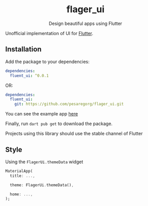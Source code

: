 <div>
  <h1 align="center">flager_ui</h1>
  <p align="center">
  Design beautiful apps using Flutter
  </p>
</div>

Unofficial implementation of UI for [Flutter](https://flutter.dev).

## Installation

Add the package to your dependencies:

```yaml
dependencies:
  fluent_ui: ^0.0.1
```

OR:

```yaml
dependencies:
  fluent_ui:
    git: https://github.com/pesaregorg/flager_ui.git
```

You can see the example app [here](https://github.com/pesaregorg/flager_ui/example)

Finally, run `dart pub get` to download the package.

Projects using this library should use the stable channel of Flutter

## Style

Using the `FlagerUi.themeData` widget

```dart
MaterialApp(
  title: ...,

  theme: FlagerUi.themeData(),

  home: ...,
);
```